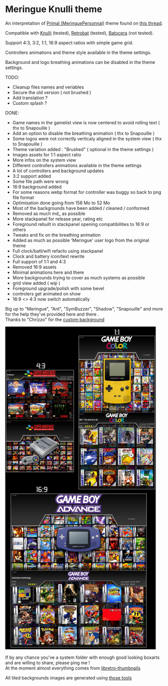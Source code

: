 # Meringue Knulli theme

An interpretation of [Primal (MeringuePersonnal)](https://www.reddit.com/user/MeringuePersonal3407/) theme found on [this thread](https://www.reddit.com/r/ANBERNIC/comments/1ix9124/my_collection/).<br />

Compatible with [Knulli](https://knulli.org/) (tested), [Retrobat](https://www.retrobat.org/accueil-fr/) (tested), [Batocera](https://batocera.org/) (not tested).<br />

Support 4:3, 3:2, 1:1, 16:9 aspect ratios with simple game grid.<br />

Controllers animations and theme style available in the theme settings.<br />

Background and logo breathing animations can be disabled in the theme settings.<br />


TODO: <br />
- Cleanup files names and veriables
- Secure the old version ( not brushed )
- Add translation ?
- Custom splash ?

DONE: <br />
- Game names in the gamelist view is now centered to avoid rolling text ( thx to Snapouille )
- Add an option to disable the breathing animation ( thx to Snapouille )
- Some logos were not correctly verticaly aligned in the system view ( thx to Snapouille )
- Theme variation added : "Brushed" ( optional in the theme settings )
- Images assets for 1:1 aspect ratio
- More infos on the system view
- Different controllers animations available in the theme settings
- A lot of controllers and background updates
- 3:2 support added
- Some file path were wrong
- 16:9 background added
- For some reasons webp format for controller was buggy so back to png file format
- Optimisation done going from 158 Mo to 52 Mo
- Most of the backgrounds have been added / cleaned / conformed
- Removed as much md_ as possible
- More stackpanel for release year, rating etc
- Foreground rebuilt in stackpanel opening compatibilities to 16:9 or others
- Tweaks and fix on the breathing animation
- Added as much as possible 'Meringue' user logo from the original theme
- Full clock/batt/wifi refacto using stackpanel
- Clock and battery icon/text rewrite
- Full support of 1:1 and 4:3
- Removed 16:9 assets
- Minimal animations here and there
- More backgrounds trying to cover as much systems as possible
- grid view added ( wip )
- Foreground upgrade/polish with some bevel
- controlers get animated on show
- 16:9 <> 4:3 now switch automatically


Big up to "Meringue", "Ant", "SymBuzzer", "Shadow", "Snapouille" and more for the help they've provided here and there .<br>
Thanks to "Chrizzo" for the [custom background](https://github.com/chrizzo-hb/knulli-bootlogo/tree/main/knulli)<br>

<img src="https://github.com/kthod861/Meringue_ES_DE_Knulli/blob/master/_inc/screenshot.jpg" width="480" /><br />


If by any chance you've a system folder with enough good looking boxarts and are willing to share, please ping me !<br />
At the moment almost everything comes from [libretro-thumbnails](https://github.com/libretro-thumbnails/libretro-thumbnails)<br>

All tiled backgrounds images are generated using [those tools](https://github.com/kthod861/Boxart_Project)<br>